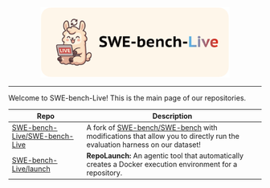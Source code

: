 <p align="center">
  <a href="http://swe-bench-live.github.io">
    <img src="banner.png" style="height: 10em" alt="SWE-bench-Live" />
  </a>
</p>

---

Welcome to SWE-bench-Live! This is the main page of our repositories.

| Repo | Description |
| - | - |
| [SWE-bench-Live/SWE-bench-Live](https://github.com/SWE-bench-Live/SWE-bench-Live) | A fork of [SWE-bench/SWE-bench](https://github.com/SWE-bench/SWE-bench) with modifications that allow you to directly run the evaluation harness on our dataset! |
| [SWE-bench-Live/launch](https://github.com/SWE-bench-Live/launch) | **RepoLaunch:** An agentic tool that automatically creates a Docker execution environment for a repository. |